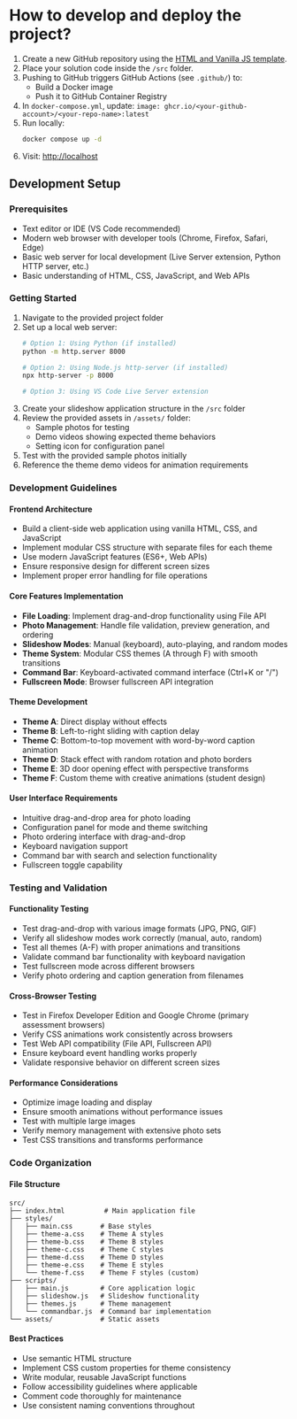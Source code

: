 # How to develop and deploy the project?

1. Create a new GitHub repository using the [HTML and Vanilla JS template](https://github.com/new?template_name=mits-html-and-vanila-js-v1&template_owner=marketable-it-skills).
2. Place your solution code inside the `/src` folder.
3. Pushing to GitHub triggers GitHub Actions (see `.github/`) to:
   - Build a Docker image
   - Push it to GitHub Container Registry
4. In `docker-compose.yml`, update:
   `image: ghcr.io/<your-github-account>/<your-repo-name>:latest`
5. Run locally:
   ```bash
   docker compose up -d
   ```
6. Visit: [http://localhost](http://localhost)

## Development Setup

### Prerequisites

- Text editor or IDE (VS Code recommended)
- Modern web browser with developer tools (Chrome, Firefox, Safari, Edge)
- Basic web server for local development (Live Server extension, Python HTTP server, etc.)
- Basic understanding of HTML, CSS, JavaScript, and Web APIs

### Getting Started

1. Navigate to the provided project folder
2. Set up a local web server:
   ```bash
   # Option 1: Using Python (if installed)
   python -m http.server 8000
   
   # Option 2: Using Node.js http-server (if installed)
   npx http-server -p 8000
   
   # Option 3: Using VS Code Live Server extension
   ```
3. Create your slideshow application structure in the `/src` folder
4. Review the provided assets in `/assets/` folder:
   - Sample photos for testing
   - Demo videos showing expected theme behaviors
   - Setting icon for configuration panel
5. Test with the provided sample photos initially
6. Reference the theme demo videos for animation requirements

### Development Guidelines

#### Frontend Architecture
- Build a client-side web application using vanilla HTML, CSS, and JavaScript
- Implement modular CSS structure with separate files for each theme
- Use modern JavaScript features (ES6+, Web APIs)
- Ensure responsive design for different screen sizes
- Implement proper error handling for file operations

#### Core Features Implementation
- **File Loading**: Implement drag-and-drop functionality using File API
- **Photo Management**: Handle file validation, preview generation, and ordering
- **Slideshow Modes**: Manual (keyboard), auto-playing, and random modes
- **Theme System**: Modular CSS themes (A through F) with smooth transitions
- **Command Bar**: Keyboard-activated command interface (Ctrl+K or "/")
- **Fullscreen Mode**: Browser fullscreen API integration

#### Theme Development
- **Theme A**: Direct display without effects
- **Theme B**: Left-to-right sliding with caption delay
- **Theme C**: Bottom-to-top movement with word-by-word caption animation
- **Theme D**: Stack effect with random rotation and photo borders
- **Theme E**: 3D door opening effect with perspective transforms
- **Theme F**: Custom theme with creative animations (student design)

#### User Interface Requirements
- Intuitive drag-and-drop area for photo loading
- Configuration panel for mode and theme switching
- Photo ordering interface with drag-and-drop
- Keyboard navigation support
- Command bar with search and selection functionality
- Fullscreen toggle capability

### Testing and Validation

#### Functionality Testing
- Test drag-and-drop with various image formats (JPG, PNG, GIF)
- Verify all slideshow modes work correctly (manual, auto, random)
- Test all themes (A-F) with proper animations and transitions
- Validate command bar functionality with keyboard navigation
- Test fullscreen mode across different browsers
- Verify photo ordering and caption generation from filenames

#### Cross-Browser Testing
- Test in Firefox Developer Edition and Google Chrome (primary assessment browsers)
- Verify CSS animations work consistently across browsers
- Test Web API compatibility (File API, Fullscreen API)
- Ensure keyboard event handling works properly
- Validate responsive behavior on different screen sizes

#### Performance Considerations
- Optimize image loading and display
- Ensure smooth animations without performance issues
- Test with multiple large images
- Verify memory management with extensive photo sets
- Test CSS transitions and transforms performance

### Code Organization

#### File Structure
```
src/
├── index.html          # Main application file
├── styles/
│   ├── main.css       # Base styles
│   ├── theme-a.css    # Theme A styles
│   ├── theme-b.css    # Theme B styles
│   ├── theme-c.css    # Theme C styles
│   ├── theme-d.css    # Theme D styles
│   ├── theme-e.css    # Theme E styles
│   └── theme-f.css    # Theme F styles (custom)
├── scripts/
│   ├── main.js        # Core application logic
│   ├── slideshow.js   # Slideshow functionality
│   ├── themes.js      # Theme management
│   └── commandbar.js  # Command bar implementation
└── assets/            # Static assets
```

#### Best Practices
- Use semantic HTML structure
- Implement CSS custom properties for theme consistency
- Write modular, reusable JavaScript functions
- Follow accessibility guidelines where applicable
- Comment code thoroughly for maintenance
- Use consistent naming conventions throughout